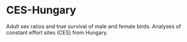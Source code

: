 # CES-Hungary
Adult sex ratios and true survival of male and female birds. Analyses of constant effort sites (CES) from Hungary.
